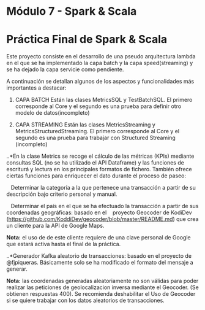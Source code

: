 # Módulo 7 - Spark & Scala

Práctica Final de Spark & Scala
===============================

Este proyecto consiste en el desarrollo de una pseudo arquitectura lambda en el que se ha implementado la capa batch y la capa speed(streaming) y se ha dejado  la capa servicie como pendiente.

A continuación se detallan algunos de los aspectos y funcionalidades más importantes a destacar:

1. CAPA BATCH
Están las clases MetricsSQL y TestBatchSQL. El primero corresponde al Core y el segundo es una prueba para definir otro modelo de datos(incompleto)

2. CAPA STREAMING
Están las clases MetricsStreaming y MetricsStructuredStreaming. El primero corresponde al Core y el segundo es una prueba para trabajar con Structured Streaming (incompleto)

..*En la clase Metrics se recoge el cálculo de las métricas (KPIs) mediante consultas SQL (no se ha utilizado el API Dataframe) y las funciones de escriturá y lectura en los principales formatos de fichero. También ofrece ciertas funciones para enriquecer el dato durante el proceso de paseo:

&nbsp;&nbsp; Determinar la categoría a la que pertenece una transacción a partir de su descripción bajo criterio personal y manual.

&nbsp;&nbsp; Determinar el país en el que se ha efectuado la transacción a partir de sus coordenadas geográficas: basado en el &nbsp;&nbsp; proyecto Geocoder de KodiDev (https://github.com/KoddiDev/geocoder/blob/master/README.md) que crea un cliente para la API de Google Maps.

**Nota:** el uso de de este cliente requiere de una clave personal de Google que estará activa hasta el final de la práctica.

..*Generador Kafka aleatorio de transacciones: basado en el proyecto de @fjpiqueras. Básicamente solo se ha modificado el formato del mensaje a generar.

**Nota:** las coordenadas generadas aleatoriamente no son válidas para poder realizar las peticiones de geolocalizacion inversa mediante el Geocoder. (Se obtienen respuestas 400).
Se recomienda deshabilitar el Uso de Geocoder si se quiere trabajar con los datos aleatorios de transacciones.
